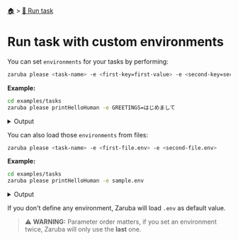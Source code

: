 <!--startTocHeader-->
[🏠](../README.md) > [🏃 Run task](README.md)
# Run task with custom environments
<!--endTocHeader-->

You can set `environments` for your tasks by performing:

```bash
zaruba please <task-name> -e <first-key=first-value> -e <second-key=second-value>
```

__Example:__

<!--startCode-->
```bash
cd examples/tasks
zaruba please printHelloHuman -e GREETINGS=はじめまして
```
 
<details>
<summary>Output</summary>
 
```````
Job Starting...
 Elapsed Time: 1.236µs
 Current Time: 13:00:39
  Run  'printHelloHuman' command on /home/gofrendi/zaruba/docs/examples/tasks
   printHelloHuman       13:00:39.881 はじめまして human
  Successfully running  'printHelloHuman' command
  Job Running...
 Elapsed Time: 101.741759ms
 Current Time: 13:00:39
  
  Job Complete!!! 
  Terminating
  Job Ended...
 Elapsed Time: 212.688571ms
 Current Time: 13:00:40
zaruba please printHelloHuman -e 'GREETINGS=はじめまして'
```````
</details>
<!--endCode-->

You can also load those `environments` from files:

```bash
zaruba please <task-name> -e <first-file.env> -e <second-file.env>
```

__Example:__

<!--startCode-->
```bash
cd examples/tasks
zaruba please printHelloHuman -e sample.env
```
 
<details>
<summary>Output</summary>
 
```````
Job Starting...
 Elapsed Time: 2.149µs
 Current Time: 13:00:40
  Run  'printHelloHuman' command on /home/gofrendi/zaruba/docs/examples/tasks
   printHelloHuman       13:00:40.251 Hola human
  Successfully running  'printHelloHuman' command
  Job Running...
 Elapsed Time: 102.747077ms
 Current Time: 13:00:40
  
  Job Complete!!! 
  Terminating
  Job Ended...
 Elapsed Time: 213.390943ms
 Current Time: 13:00:40
zaruba please printHelloHuman -e 'sample.env'
```````
</details>
<!--endCode-->


If you don't define any environment, Zaruba will load `.env` as default value.

> ⚠️ __WARNING:__ Parameter order matters, if you set an environment twice, Zaruba will only use the __last__ one.



<!--startTocSubTopic-->
<!--endTocSubTopic-->